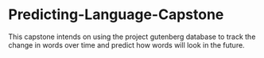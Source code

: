 # Predicting-Language-Capstone

This capstone intends on using the project gutenberg database to track the change in words over time and predict how words will look in the future.
